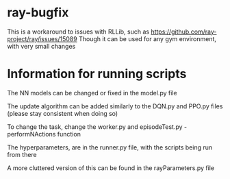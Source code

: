 # ray-bugfix
This is a workaround to issues with RLLib, such as https://github.com/ray-project/ray/issues/15089
Though it can be used for any gym environment, with very small changes

# Information for running scripts
The NN models can be changed or fixed in the model.py file

The update algorithm can be added similarly to the DQN.py and PPO.py files (please stay consistent when doing so)

To change the task, change the worker.py and episodeTest.py - performNActions function

The hyperparameters, are in the runner.py file, with the scripts being run from there

A more cluttered version of this can be found in the rayParameters.py file
